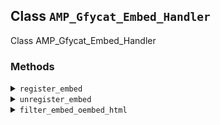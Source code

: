 ## Class `AMP_Gfycat_Embed_Handler`

Class AMP_Gfycat_Embed_Handler

### Methods
<details>
<summary><code>register_embed</code></summary>

```php
public register_embed()
```

Register embed.


</details>
<details>
<summary><code>unregister_embed</code></summary>

```php
public unregister_embed()
```

Unregister embed.


</details>
<details>
<summary><code>filter_embed_oembed_html</code></summary>

```php
public filter_embed_oembed_html( $return, $url, $attr )
```

Filter oEmbed HTML for Gfycat to prepare it for AMP.


</details>
